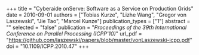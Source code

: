 +++
title = "Cyberaide onServe: Software as a Service on Production Grids"
date = 2010-09-01
authors = ["Tobias Kurze", "Lizhe Wang", "Gregor von Laszewski", "Jie Tao", "Marcel Kunze"]
publication_types = ["1"]
abstract = ""
selected = "false"
publication = "*Proceedings of the 39th International Conference on Parallel Processing (ICPP'10)*"
url_pdf = "https://github.com/laszewski/papers/blob/master/vonLaszewski-icpp.pdf"
doi = "10.1109/ICPP.2010.47"
+++

